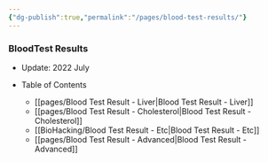```yaml
---
{"dg-publish":true,"permalink":"/pages/blood-test-results/"}
---
```



### BloodTest Results


- Update: 2022 July

- Table of Contents
	- [[pages/Blood Test Result - Liver|Blood Test Result - Liver]]
	- [[pages/Blood Test Result - Cholesterol|Blood Test Result - Cholesterol]]
	- [[BioHacking/Blood Test Result - Etc|Blood Test Result - Etc]]
	- [[pages/Blood Test Result - Advanced|Blood Test Result - Advanced]]
